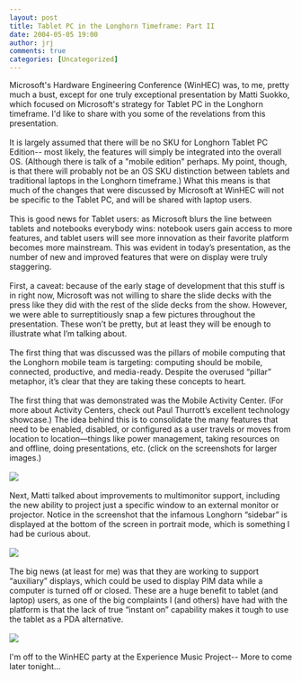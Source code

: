```yaml
---
layout: post
title: Tablet PC in the Longhorn Timeframe: Part II
date: 2004-05-05 19:00
author: jrj
comments: true
categories: [Uncategorized]
---
```

Microsoft's Hardware Engineering Conference (WinHEC) was, to me, pretty much a bust, except for one truly exceptional presentation by Matti Suokko, which focused on Microsoft's strategy for Tablet PC in the Longhorn timeframe. I'd like to share with you some of the revelations from this presentation.
<br />
<br /> It is largely assumed that there will be no SKU for Longhorn Tablet PC Edition-- most likely, the features will simply be integrated into the overall OS. (Although there is talk of a "mobile edition" perhaps. My point, though, is that there will probably not be an OS SKU distinction between tablets and traditional laptops in the Longhorn timeframe.) What this means is that much of the changes that were discussed by Microsoft at WinHEC will not be specific to the Tablet PC, and will be shared with laptop users.
<br />
<br />This is good news for Tablet users: as Microsoft blurs the line between tablets and notebooks everybody wins: notebook users gain access to more features, and tablet users will see more innovation as their favorite platform becomes more mainstream. This was evident in today’s presentation, as the number of new and improved features that were on display were truly staggering.
<br />
<br />First, a caveat: because of the early stage of development that this stuff is in right now, Microsoft was not willing to share the slide decks with the press like they did with the rest of the slide decks from the show. However, we were able to surreptitiously snap a few pictures throughout the presentation. These won’t be pretty, but at least they will be enough to illustrate what I’m talking about.
<br />
<br />The first thing that was discussed was the pillars of mobile computing that the Longhorn mobile team is targeting: computing should be mobile, connected, productive, and media-ready. Despite the overused “pillar” metaphor, it’s clear that they are taking these concepts to heart.
<br />
<br />The first thing that was demonstrated was the Mobile Activity Center. (For more about Activity Centers, check out Paul Thurrott’s excellent technology showcase.) The idea behind this is to consolidate the many features that need to be enabled, disabled, or configured as a user travels or moves from location to location—things like power management, taking resources on and offline, doing presentations, etc.  (click on the screenshots for larger images.)
<br />
<br /><a href="http://www.jrj.org/ActivityCenters.jpg"><img src="http://www.jrj.org/ActivityCenters_thumb.jpg" /></a>
<br />
<br />Next, Matti talked about improvements to multimonitor support, including the new ability to project just a specific window to an external monitor or projector. Notice in the screenshot that the infamous Longhorn “sidebar” is displayed at the bottom of the screen in portrait mode, which is something I had be curious about.
<br />
<br /><a href="http://www.jrj.org/multimon.jpg"><img src="http://www.jrj.org/multimon_thumb.jpg" /></a>
<br />
<br />The big news (at least for me) was that they are working to support “auxiliary” displays, which could be used to display PIM data while a computer is turned off or closed. These are a huge benefit to tablet (and laptop) users, as one of the big complaints I (and others) have had with the platform is that the lack of true “instant on” capability makes it tough to use the tablet as a PDA alternative.
<br />
<br /><a href="http://www.jrj.org/auxDisplay.jpg"><img src="http://www.jrj.org/auxDisplay_thumb.jpg" /></a>
<br />
<br />I'm off to the WinHEC party at the Experience Music Project-- More to come later tonight…
<br />
